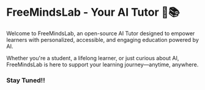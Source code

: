 # FreeMindsLab - Your AI Tutor 🤖📚

 Welcome to FreeMindsLab, an open-source AI Tutor designed to empower learners with personalized, accessible, and engaging education powered by AI.
 
 Whether you're a student, a lifelong learner, or just curious about AI, FreeMindsLab is here to support your learning journey—anytime, anywhere.

### Stay Tuned!!

